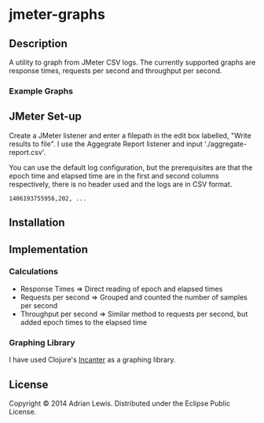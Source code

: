# jmeter-graphs

## Description
A utility to graph from JMeter CSV logs. The currently supported graphs are response times, requests per second and throughput per second.

### Example Graphs

## JMeter Set-up
Create a JMeter listener and enter a filepath in the edit box labelled, "Write results to file". I use the Aggegrate Report listener and input './aggregate-report.csv'.

You can use the default log configuration, but the prerequisites are that the epoch time and elapsed time are in the first and second columns respectively, there is no header used and the logs are in CSV format. 

```log
1406193755956,202, ...
```

## Installation

## Implementation 

### Calculations

* Response Times => Direct reading of epoch and elapsed times
* Requests per second => Grouped and counted the number of samples per second 
* Throughput per second => Similar method to requests per second, but added epoch times to the elapsed time

### Graphing Library
I have used Clojure's [Incanter](https://github.com/incanter/incanter) as a graphing library.

## License

Copyright © 2014 Adrian Lewis. Distributed under the Eclipse Public License.
